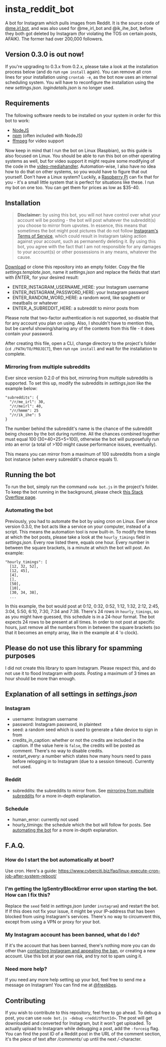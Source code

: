 # insta_reddit_bot

A bot for Instagram which pulls images from Reddit. It is the source code of [@me.irl.bot](https://instagram.com/me.irl.bot), and was also used for @me_irl_bot and @ik_ihe_bot, before they both got deleted by Instagram (for violating the TOS on certain posts, AFAIK). The former had over 200,000 followers.



## Version 0.3.0 is out now!

If you're upgrading to 0.3.x from 0.2.x, please take a look at the installation process below (and do run `npm install` again). You can remove all cron lines for your installation using `crontab -e`, as the bot now uses an internal scheduling system. You will have to reconfigure the installation using the new *settings.json*. *logindetails.json* is no longer used.



## Requirements

The following software needs to be installed on your system in order for this bot to work:
- [NodeJS](https://nodejs.org/)
- [npm](https://www.npmjs.com/get-npm) (often included with NodeJS)
- [ffmpeg](https://github.com/adaptlearning/adapt_authoring/wiki/Installing-FFmpeg) for video support

Now keep in mind that I run the bot on Linux (Raspbian), so this guide is also focused on Linux. You should be able to run this bot on other operating systems as well, but for video support it might require some modifying of the code in the [video-mediahandler](https://github.com/FreekBes/insta_reddit_bot/blob/master/media_handlers/video.js). Automation-wise, I also have no idea how to do that on other systems, so you would have to figure that out yourself. Don't have a Linux system? Luckily, a [Raspberry Pi](https://www.raspberrypi.org/) can fix that for you - it's a small little system that is perfect for situations like these. I run my bot on one too. You can get them for prices as low as $35-40.



## Installation

> **Disclaimer:** by using this bot, you will not have control over what your account will be posting - the bot will post whatever the subreddit(s) you choose to mirror from upvotes. In essence, this means that sometimes the bot might post pictures that do not follow [Instagram's Terms of Service](https://help.instagram.com/477434105621119), which could result in Instagram taking action against your account, such as permanently deleting it. By using this bot, you agree with the fact that I am not responsible for any damages to your account(s) or other possessions in any means, whatever the cause.


[Download](https://github.com/FreekBes/insta_reddit_bot/archive/master.zip) or clone this repository into an empty folder. Copy the file *settings.template.json*, name it *settings.json* and replace the fields that start with *ENTER_* for your desired result:
- ENTER_INSTAGRAM_USERNAME_HERE: your Instagram username
- ENTER_INSTAGRAM_PASSWORD_HERE: your Instagram password
- ENTER_RANDOM_WORD_HERE: a random word, like spaghetti or meatballs or whatever
- ENTER_A_SUBREDDIT_HERE: a subreddit to mirror posts from

Please note that two-factor authentication is not supported, so disable that for any account you plan on using. Also, I shouldn't have to mention this, but be careful showing/sharing any of the contents from this file - it does contain your password.

After creating this file, open a CLI, change directory to the project's folder (`cd /PATH/TO/PROJECT`), then run `npm install` and wait for the installation to complete.


### Mirroring from multiple subreddits

Ever since version 0.2.0 of this bot, mirroring from multiple subreddits is supported. To set this up, modify the subreddits in *settings.json* like the example below:

```
"subreddits": {
  "/r/me_irl": 30,
  "/r/meirl": 40,
  "/r/hmmm": 25
  "/r/ik_ihe": 5
}
```

The number behind the subreddit's name is the chance of the subreddit being chosen by the bot during runtime. All the chances combined together must equal 100 (30+40+25+5=100), otherwise the bot will purposefully run into an error (a total of >100 might cause performance issues, eventually).

This means you can mirror from a maximum of 100 subreddits from a single bot instance (when every subreddit's chance equals 1).



## Running the bot

To run the bot, simply run the command `node bot.js` in the project's folder. To keep the bot running in the background, please check [this Stack Overflow page](https://stackoverflow.com/questions/4018154/how-do-i-run-a-node-js-app-as-a-background-service).


### Automating the bot

Previously, you had to automate the bot by using cron on Linux. Ever since version 0.3.0, the bot acts like a service on your computer, instead of a script. This means the automation tool is now built-in. To modify the times at which the bot posts, please take a look at the `hourly_timings` field in *settings.json*. Every row listed there, equals one hour. Every number in between the square brackets, is a minute at which the bot will post. An example:

```
"hourly_timings": [
  [12, 32, 52],
  [12, 45],
  [4],
  [],
  [50],
  [10],
  [30, 34, 38],
  ...
```

In this example, the bot would post at 0:12, 0:32, 0:52, 1:12, 1:32, 2:12, 2:45, 3:04, 5:50, 6:10, 7:30, 7:34 and 7:38. There's 24 rows in `hourly_timings`, so as you might have guessed, this schedule is in a 24-hour format. The bot expects 24 rows to be present at all times. In order to not post at specific hours, just remove all the numbers from in between the square brackets (so that it becomes an empty array, like in the example at 4 'o clock).



## Please do not use this library for spamming purposes

I did not create this library to spam Instagram. Please respect this, and do not use it to flood Instagram with posts. Posting a maximum of 3 times an hour should be more than enough.



## Explanation of all settings in *settings.json*

### Instagram

- username: Instagram username
- password: Instagram password, in plaintext
- seed: a random seed which is used to generate a fake device to sign in from
- credits_in_caption: whether or not the credits are included in the caption. If the value here is `false`, the credits will be posted as comment. There's no way to disable credits.
- restart_every: a number which states how many hours need to pass before relogging in to Instagram (due to a session timeout). Currently not used.

### Reddit

- subreddits: the subreddits to mirror from. See [mirroring from multiple subreddits](https://github.com/FreekBes/insta_reddit_bot#mirroring-from-multiple-subreddits) for a more in-depth explanation.

### Schedule

- human_error: currently not used
- hourly_timings: the schedule which the bot will follow for posts. See [automating the bot](https://github.com/FreekBes/insta_reddit_bot#automating-the-bot) for a more in-depth explanation.



## F.A.Q.

### How do I start the bot automatically at boot?

Use cron. Here's a guide: https://www.cyberciti.biz/faq/linux-execute-cron-job-after-system-reboot/

### I'm getting the IgSentryBlockError error upon starting the bot. How can I fix this?

Replace the `seed` field in *settings.json* (under `instagram`) and restart the bot. If If this does not fix your issue, it might be your IP-address that has been blocked from using Instagram's services. There's no way to circumvent this, except from using a VPN or proxy for your bot.


### My Instagram account has been banned, what do I do?

If it's the account that has been banned, there's nothing more you can do other than [contacting Instagram and appealing the ban](https://help.instagram.com/contact/606967319425038), or creating a new account. Use this bot at your own risk, and try not to spam using it.


### Need more help?

If you need any more help setting up your bot, feel free to send me a message on Instagram! You can find me at [@freekbes](https://www.instagram.com/freekbes).



## Contributing

If you wish to contribute to this repository, feel free to go ahead. To debug a post, you can use `node bot.js -debug <redditPostId>`. The post will get downloaded and converted for Instagram, but it won't get uploaded. To actually upload to Instagram while debugging a post, add the `-forceig` flag. You can find the post ID of a Reddit post in the URL of the comment section, it's the piece of text after */comments/* up until the next */*-character.
